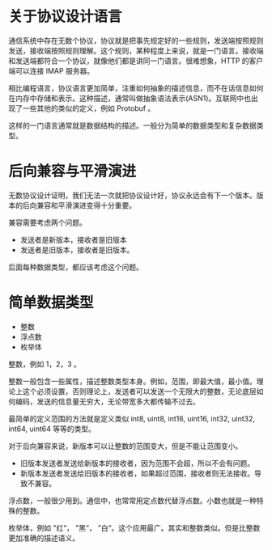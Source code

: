 # 关于协议设计语言

通信系统中存在无数个协议，协议就是把事先规定好的一些规则，发送端按照规则发送，接收端按照规则理解。这个规则，某种程度上来说，就是一门语言。接收端和发送端都符合一个协议，就像他们都是讲同一门语言。很难想象，HTTP 的客户端可以连接 IMAP 服务器。

相比编程语言，协议语言更加简单，注重如何抽象的描述信息，而不在话信息如何在内存中存储和表示。这种描述，通常叫做抽象语法表示(ASN1)。互联网中也出现了一些其他的类似的定义，例如 Protobuf 。

这样的一门语言通常就是数据结构的描述。一般分为简单的数据类型和复杂数据类型。

# 后向兼容与平滑演进

无数协议设计证明，我们无法一次就把协议设计好，协议永远会有下一个版本。版本的后向兼容和平滑演进变得十分重要。

兼容需要考虑两个问题。
* 发送者是新版本，接收者是旧版本
* 发送者是旧版本，接收者是旧版本。

后面每种数据类型，都应该考虑这个问题。

# 简单数据类型

* 整数
* 浮点数
* 枚举体

整数，例如 1，2，3 。

整数一般包含一些属性，描述整数类型本身。例如，范围，即最大值，最小值。理论上这个必须设置，否则理论上，发送者可以发送一个无限大的整数，无论底层如何编码，发送的信息量无穷大，无论带宽多大都传输不过去。

最简单的定义范围的方法就是定义类似 int8, uint8, int16, uint16, int32, uint32, int64, uint64 等等的类型。

对于后向兼容来说，新版本可以让整数的范围变大，但是不能让范围变小。

* 旧版本发送者发送给新版本的接收者，因为范围不会超，所以不会有问题。
* 新版本发送者发送给旧版本的接收者，如果超过范围，接收者则无法接收。导致不兼容。


浮点数，一般很少用到。通信中，也常常用定点数代替浮点数。小数也就是一种特殊的整数。

枚举体，例如 "红“， ”黑“， ”白“。这个应用最广。其实和整数类似。但是比整数更加准确的描述语义。
